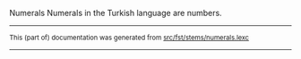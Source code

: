 Numerals
Numerals in the Turkish language are numbers.

* * *

<small>This (part of) documentation was generated from [src/fst/stems/numerals.lexc](https://github.com/giellalt/lang-tur-x-ext-trmorph/blob/main/src/fst/stems/numerals.lexc)</small>

---

